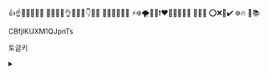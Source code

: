 👍☝️👊😃🙂💪👶
👏🙌👐🤟👌🤞🐥🐣👇🐨🐶
🐋🦈🐬🐳🦅🦇
⚡❄️🌪️💨🔥❗❤️💚💜💛🤍🤎
🔎🧸🚀
⭕❌🚫✔️
❄️🔥
🙌📚 

CBfjlKUXM1QJpnTs


토글키

<details>
<summary></summary>
<div markdown="1">

</div>
</details>